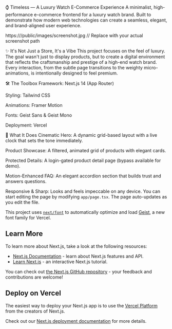 ⌚ Timeless — A Luxury Watch E-Commerce Experience
A minimalist, high-performance e-commerce frontend for a luxury watch brand. Built to demonstrate how modern web technologies can create a seamless, elegant, and brand-aligned user experience.

https:///public/images/screenshot.jpg // Replace with your actual screenshot path

✨ It's Not Just a Store, It's a Vibe
This project focuses on the feel of luxury. The goal wasn't just to display products, but to create a digital environment that reflects the craftsmanship and prestige of a high-end watch brand. Every interaction, from the subtle page transitions to the weighty micro-animations, is intentionally designed to feel premium.

🛠️ The Toolbox
Framework: Next.js 14 (App Router)

Styling: Tailwind CSS

Animations: Framer Motion

Fonts: Geist Sans & Geist Mono

Deployment: Vercel

🎯 What It Does
Cinematic Hero: A dynamic grid-based layout with a live clock that sets the tone immediately.

Product Showcase: A filtered, animated grid of products with elegant cards.

Protected Details: A login-gated product detail page (bypass available for demo).

Motion-Enhanced FAQ: An elegant accordion section that builds trust and answers questions.

Responsive & Sharp: Looks and feels impeccable on any device.
You can start editing the page by modifying `app/page.tsx`. The page auto-updates as you edit the file.

This project uses [`next/font`](https://nextjs.org/docs/app/building-your-application/optimizing/fonts) to automatically optimize and load [Geist](https://vercel.com/font), a new font family for Vercel.

## Learn More

To learn more about Next.js, take a look at the following resources:

- [Next.js Documentation](https://nextjs.org/docs) - learn about Next.js features and API.
- [Learn Next.js](https://nextjs.org/learn) - an interactive Next.js tutorial.

You can check out [the Next.js GitHub repository](https://github.com/vercel/next.js) - your feedback and contributions are welcome!

## Deploy on Vercel

The easiest way to deploy your Next.js app is to use the [Vercel Platform](https://vercel.com/new?utm_medium=default-template&filter=next.js&utm_source=create-next-app&utm_campaign=create-next-app-readme) from the creators of Next.js.

Check out our [Next.js deployment documentation](https://nextjs.org/docs/app/building-your-application/deploying) for more details.
